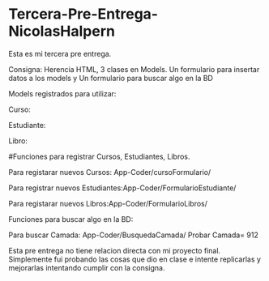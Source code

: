 # Tercera-Pre-Entrega-NicolasHalpern 



Esta es mi tercera pre entrega. 



Consigna: Herencia HTML, 3 clases en Models. Un formulario para insertar datos a los models y Un formulario para buscar algo en la BD



Models registrados para utilizar:



Curso:



Estudiante:



Libro:



#Funciones para registrar Cursos, Estudiantes, Libros.


Para registarar nuevos Cursos: App-Coder/cursoFormulario/


Para registrar nuevos Estudiantes:App-Coder/FormularioEstudiante/


Para registarar nuevos Libros:App-Coder/FormularioLibros/


Funciones para buscar algo en la BD:


Para buscar Camada: App-Coder/BusquedaCamada/  Probar Camada= 912




Esta pre entrega no tiene relacion directa con mi proyecto final. Simplemente fui probando las cosas que dio en clase e intente replicarlas y mejorarlas intentando cumplir con la consigna.
